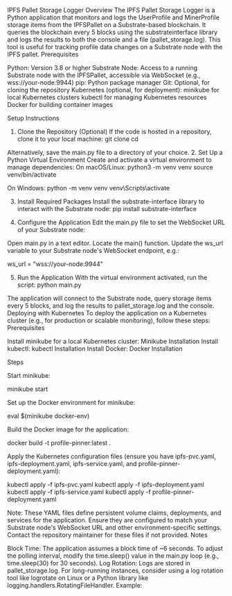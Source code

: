 IPFS Pallet Storage Logger
Overview
The IPFS Pallet Storage Logger is a Python application that monitors and logs the UserProfile and MinerProfile storage items from the IPFSPallet on a Substrate-based blockchain. It queries the blockchain every 5 blocks using the substrateinterface library and logs the results to both the console and a file (pallet_storage.log). This tool is useful for tracking profile data changes on a Substrate node with the IPFS pallet.
Prerequisites

Python: Version 3.8 or higher
Substrate Node: Access to a running Substrate node with the IPFSPallet, accessible via WebSocket (e.g., wss://your-node:9944)
pip: Python package manager
Git: Optional, for cloning the repository
Kubernetes (optional, for deployment):
minikube for local Kubernetes clusters
kubectl for managing Kubernetes resources
Docker for building container images



Setup Instructions
1. Clone the Repository (Optional)
If the code is hosted in a repository, clone it to your local machine:
git clone <repository-url>
cd <repository-directory>

Alternatively, save the main.py file to a directory of your choice.
2. Set Up a Python Virtual Environment
Create and activate a virtual environment to manage dependencies:
On macOS/Linux:
python3 -m venv venv
source venv/bin/activate

On Windows:
python -m venv venv
venv\Scripts\activate

3. Install Required Packages
Install the substrate-interface library to interact with the Substrate node:
pip install substrate-interface

4. Configure the Application
Edit the main.py file to set the WebSocket URL of your Substrate node:

Open main.py in a text editor.
Locate the main() function.
Update the ws_url variable to your Substrate node's WebSocket endpoint, e.g.:

ws_url = "wss://your-node:9944"

5. Run the Application
With the virtual environment activated, run the script:
python main.py

The application will connect to the Substrate node, query storage items every 5 blocks, and log the results to pallet_storage.log and the console.
Deploying with Kubernetes
To deploy the application on a Kubernetes cluster (e.g., for production or scalable monitoring), follow these steps:
Prerequisites

Install minikube for a local Kubernetes cluster: Minikube Installation
Install kubectl: kubectl Installation
Install Docker: Docker Installation

Steps

Start minikube:

minikube start


Set up the Docker environment for minikube:

eval $(minikube docker-env)


Build the Docker image for the application:

docker build -t profile-pinner:latest .


Apply the Kubernetes configuration files (ensure you have ipfs-pvc.yaml, ipfs-deployment.yaml, ipfs-service.yaml, and profile-pinner-deployment.yaml):

kubectl apply -f ipfs-pvc.yaml
kubectl apply -f ipfs-deployment.yaml
kubectl apply -f ipfs-service.yaml
kubectl apply -f profile-pinner-deployment.yaml

Note: These YAML files define persistent volume claims, deployments, and services for the application. Ensure they are configured to match your Substrate node's WebSocket URL and other environment-specific settings. Contact the repository maintainer for these files if not provided.
Notes

Block Time: The application assumes a block time of ~6 seconds. To adjust the polling interval, modify the time.sleep() value in the main.py loop (e.g., time.sleep(30) for 30 seconds).
Log Rotation: Logs are stored in pallet_storage.log. For long-running instances, consider using a log rotation tool like logrotate on Linux or a Python library like logging.handlers.RotatingFileHandler. Example:
